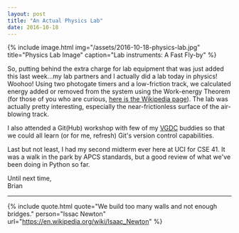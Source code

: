 ```yaml
---
layout: post
title: "An Actual Physics Lab"
date: 2016-10-18
---
```


{% include image.html
    img="/assets/2016-10-18-physics-lab.jpg"
    title="Physics Lab Image"
    caption="Lab instruments: A Fast Fly-by" %}

So, putting behind the extra charge for lab equipment that was just added this last week...my lab partners and I actually did a lab today in physics! Woohoo! Using two photogate timers and a low-friction track, we calculated energy added or removed from the system using the Work-energy Theorem (for those of you who are curious, [here is the Wikipedia page](https://en.wikipedia.org/wiki/Work_%28physics%29#Work.E2.80.93energy_principle)). The lab was actually pretty interesting, especially the near-frictionless surface of the air-blowing track.

I also attended a Git(Hub) workshop with few of my [VGDC](http://vgdc-uci.com/) buddies so that we could all learn (or for me, refresh) Git's version control capabilities.

Last but not least, I had my second midterm ever here at UCI for CSE 41. It was a walk in the park by APCS standards, but a good review of what we've been doing in Python so far.

Until next time,<br/>
Brian

---

{% include quote.html
    quote="We build too many walls and not enough bridges."
    person="Issac Newton"
    url="https://en.wikipedia.org/wiki/Isaac_Newton" %}
